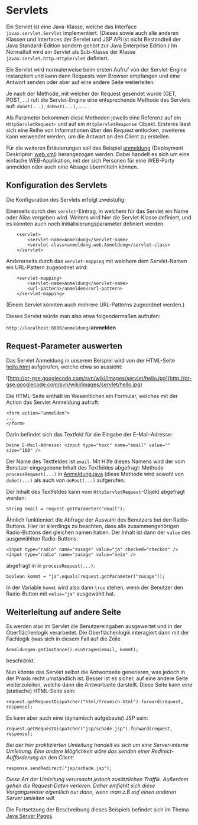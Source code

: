 # Servlets #

Ein Servlet ist eine Java-Klasse, welche das Interface `javax.servlet.Servlet` implementiert. (Dieses sowie auch alle anderen Klassen und Interfaces der Servlet und JSP API ist nicht Bestandteil der Java Standard-Edition sondern gehört zur Java Enterprise Edition.) Im Normalfall wird ein Servlet als Sub-Klasse der Klasse `javax.servlet.http.HttpServlet` definiert.

Ein Servlet wird normalerweise beim ersten Aufruf von der Servlet-Engine instanziiert und kann dann Requests vom Browser empfangen und eine Antwort senden oder aber auf eine andere Seite weiterleiten.

Je nach der Methode, mit welcher der Request gesendet wurde (GET, POST, ...) ruft die Servlet-Engine eine entsprechende Methode des Servlets auf: `doGet(...)`, `doPost(...)`, ... .

Als Parameter bekommen diese Methoden jeweils eine Referenz auf ein `HttpServletRequest`- und auf ein `HttpServletResponse`-Objekt. Ersteres lässt sich eine Reihe von Informationen über den Request entlocken, zweiteres kann verwendet werden, um die Antwort an den Client zu erstellen.

Für die weiteren Erläuterungen soll das Beispiel [anmeldung](http://code.google.com/p/pr-gse/source/browse/#svn/trunk/web_beispiele/anmeldung) (Deployment Deskriptor: [web.xml](http://code.google.com/p/pr-gse/source/browse/trunk/web_beispiele/anmeldung/web/WEB-INF/web.xml)) herangezogen werden. Dabei handelt es sich um eine einfache WEB-Applikation, mit der sich Personen für eine WEB-Party anmelden oder auch eine Absage übermitteln können.

## Konfiguration des Servlets ##

Die Konfiguration des Servlets erfolgt zweistufig:

Einerseits durch den `servlet`-Eintrag, in welchem für das Servlet ein Name oder Alias vergeben wird. Weiters wird hier die Servlet-Klasse definiert, und es könnten auch noch Initialisierungsparameter definiert werden.
```
    <servlet>
        <servlet-name>Anmeldung</servlet-name>
        <servlet-class>anmeldung.web.Anmeldung</servlet-class>
    </servlet>
```
Andererseits durch das `servlet-mapping` mit welchem dem Servlet-Namen ein URL-Pattern zugeordnet wird:
```
    <servlet-mapping>
        <servlet-name>Anmeldung</servlet-name>
        <url-pattern>/anmelden</url-pattern>
    </servlet-mapping>
```
(Einem Servlet könnten auch mehrere URL-Patterns zugeordnet werden.)

Dieses Servlet würde man also etwa folgendermaßen aufrufen:

`http://localhost:8080/anmeldung/`**anmelden**

## Request-Parameter auswerten ##

Das Servlet Anmeldung in unserem Beispiel wird von der HTML-Seite [hello.html](http://code.google.com/p/pr-gse/source/browse/trunk/web_beispiele/anmeldung/web/html/hello.html) aufgerufen, welche etwa so aussieht:

![http://pr-gse.googlecode.com/svn/wiki/images/servlet/hello.jpg](http://pr-gse.googlecode.com/svn/wiki/images/servlet/hello.jpg)

Die HTML-Seite enthält im Wesentlichen ein Formular, welches mit der Action das Servlet Anmeldung aufruft:
```
<form action="anmelden">
...
</form>
```

Darin befindet sich das Textfeld für die Eingabe der E-Mail-Adresse:
```
Deine E-Mail-Adresse: <input type="text" name="email" value="" size="100" />
```
Der Name des Textfeldes ist `email`. Mit Hilfe dieses Namens wird der vom Benutzer eingegebene Inhalt des Textfeldes abgefragt: Methode `processRequest(...)` in [Anmeldung.java](http://code.google.com/p/pr-gse/source/browse/trunk/web_beispiele/anmeldung/src/java/anmeldung/web/Anmeldung.java) (diese Methode wird sowohl von `doGet(...)` als auch von `doPost(...)` aufgerufen.

Der Inhalt des Textfeldes kann vom `HttpServletRequest`-Objekt abgefragt werden:
```
String email = request.getParameter("email");
```

Ähnlich funktioniert die Abfrage der Auswahl des Benutzers bei den Radio-Buttons. Hier ist allerdings zu beachten, dass alle zusammengehörigen Radio-Buttons den gleichen namen haben. Der Inhalt ist dann der `value` des ausgewählten Radio-Buttons:
```
<input type="radio" name="zusage" value="ja" checked="checked" />
<input type="radio" name="zusage" value="nein" />
```
abgefragt in in `processRequest(...)`:
```
boolean kommt = "ja".equals(request.getParameter("zusage"));
```
In der Variable `kommt` wird also dann `true` stehen, wenn der Benutzer den Radio-Button mit `value="ja"` ausgewählt hat.

## Weiterleitung auf andere Seite ##

Es werden also im Servlet die Benutzereingaben ausgewertet und in der Oberflächenlogik verarbeitet. Die Oberflächenlogik interagiert dann mit der Fachlogik (was sich in diesem Fall auf die Zeile
```
Anmeldungen.getInstance().eintragen(email, kommt);
```
beschränkt.

Nun könnte das Servlet selbst die Antwortseite generieren, was jedoch in der Praxis recht umständlich ist. Besser ist es sicher, auf eine andere Seite weiterzuleiten, welche dann die Antwortseite darstellt. Diese Seite kann eine (statische) HTML-Seite sein:
```
request.getRequestDispatcher("html/freumich.html").forward(request, response);
```
Es kann aber auch eine (dynamisch aufgebaute) JSP sein:
```
request.getRequestDispatcher("jsp/schade.jsp").forward(request, response);
```

_Bei der hier praktizierten Umleitung handelt es sich um eine Server-interne Umleitung. Eine andere Möglichkeit wäre das senden einer Redirect-Aufforderung an den Client:_
```
response.sendRedirect("jsp/schade.jsp");
```
_Diese Art der Umleitung verursacht jedoch zusätzlichen Traffik. Außerdem gehen die Request-Daten verloren. Daher emfiehlt sich diese Vorgangsweise eigentlich nur dann, wenn man z.B auf einen anderen Server umleiten will._

Die Fortsetzung der Beschreibung dieses Beispiels befindet sich im Thema [Java Server Pages](thema_web_jsp.md).